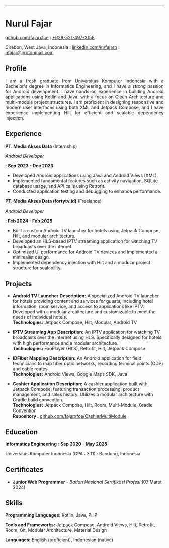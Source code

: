 ---

# Nurul Fajar
<span class="iconify" data-icon="tabler:brand-github"></span> [github.com/fajarxfce](https://github.com/fajarxfce)
  : <span class="iconify" data-icon="tabler:phone"></span> [+628-521-497-3158](https://wa.me/6285214973158)

<span class="iconify" data-icon="ic:outline-location-on"></span> Cirebon, West Java, Indonesia
  : <span class="iconify" data-icon="tabler:brand-linkedin"></span> [linkedin.com/in/fajarn](https://linkedin.com/in/fajarn)
  : <span class="iconify" data-icon="tabler:mail"></span> [nfajar@protonmail.com](mailto:nfajar@protonmail.com)

## Profile

<p align="justify">
I am a fresh graduate from Universitas Komputer Indonesia with a Bachelor's degree in Informatics Engineering, and I have a strong passion for Android development. I have hands-on experience in building Android applications using Kotlin and Java, with a focus on Clean Architecture and multi-module project structures. I am proficient in designing responsive and modern user interfaces using both XML and Jetpack Compose, and I have experience implementing Hilt for efficient and scalable dependency injection.
</p>

## Experience

**PT. Media Akses Data** (Internship)

*Android Developer*

: **Sep 2023 - Dec 2023**

- Developed Android applications using Java and Android Views (XML).
- Implemented fundamental features such as activity navigation, SQLite database usage, and API calls using Retrofit.
- Conducted application testing and debugging to enhance performance.

**PT. Media Akses Data (fortytv.id)** (Freelance)

*Android Developer*

: **Feb 2024 - Feb 2025**

- Built a custom Android TV launcher for hotels using Jetpack Compose, Hilt, and modular architecture.
- Developed an HLS-based IPTV streaming application for watching TV broadcasts over the internet.
- Optimized UI performance for Android TV devices and implemented a minimalist design.
- Implemented dependency injection with Hilt and a modular project structure for scalability.

## Projects

- **Android TV Launcher** **Description:** A specialized Android TV launcher for hotels providing content and services for guests, including hotel information, room service, and access to applications like IPTV. Developed with a modular architecture and customizable to meet the needs of individual hotels.  
  **Technologies:** Jetpack Compose, Hilt, Modular, Android TV

- **IPTV Streaming App** **Description:** An IPTV application for watching TV broadcasts over the internet using HLS. Specifically designed for hotels with high performance and a modular architecture.  
  **Technologies:** ExoPlayer (HLS), Retrofit, Hilt, Jetpack Compose

- **IDFiber Mapping** **Description:** An Android application for field technicians to map fiber optic networks, recording terminal points (ODP) and cable routes.  
  **Technologies:** Android Views, Google Maps SDK, Java

- **Cashier Application** **Description:** A cashier application built with Jetpack Compose, featuring transaction processing, product management, and sales history. Utilizes a modular architecture with Gradle build convention.  
  **Technologies:** Jetpack Compose, Hilt, Room, Multi-Module, Gradle Convention  
  **Repository :** <span class="iconify"></span> [github.com/fajarxfce/CashierMultiModule](https://github.com/fajarxfce/CashierMultiModule)

## Education

**Informatics Engineering** : **Sep 2020 - May 2025**

Universitas Komputer Indonesia  (GPA : 3.11)
: Bandung, Indonesia

## Certificates

- **Junior Web Programmer** - *Badan Nasional Sertifikasi Profesi* (07 Maret 2024)

## Skills

**Programming Languages:** <span class="iconify" data-icon="vscode-icons:file-type-kotlin"></span> Kotlin, <span class="iconify" data-icon="logos:java" data-inline="false"></span> Java, <span class="iconify" data-icon="logos:php" data-inline="false"></span> PHP

**Tools and Frameworks:** Jetpack Compose, Android Views, Hilt, Retrofit, Room, Git, Modular Architecture, Material Design

**Languages:** English (proficient), Indonesian (native)
